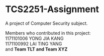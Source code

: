# TCS2251-Assignment
A project of Computer Security subject.

Members who contributed in this project: <br>
1171101006 YONG JIA KANG <br>
1171100992 LAI TING YANG <br>
and <b>Team TLT and Team XYZ</b>

